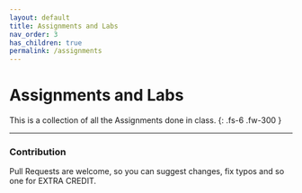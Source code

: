 ```yaml
---
layout: default
title: Assignments and Labs
nav_order: 3
has_children: true
permalink: /assignments
---
```


# Assignments and Labs

This is a collection of all the Assignments done in class.
{: .fs-6 .fw-300 }

---

### Contribution
Pull Requests are welcome, so you can suggest changes, fix typos and so one for EXTRA CREDIT.
